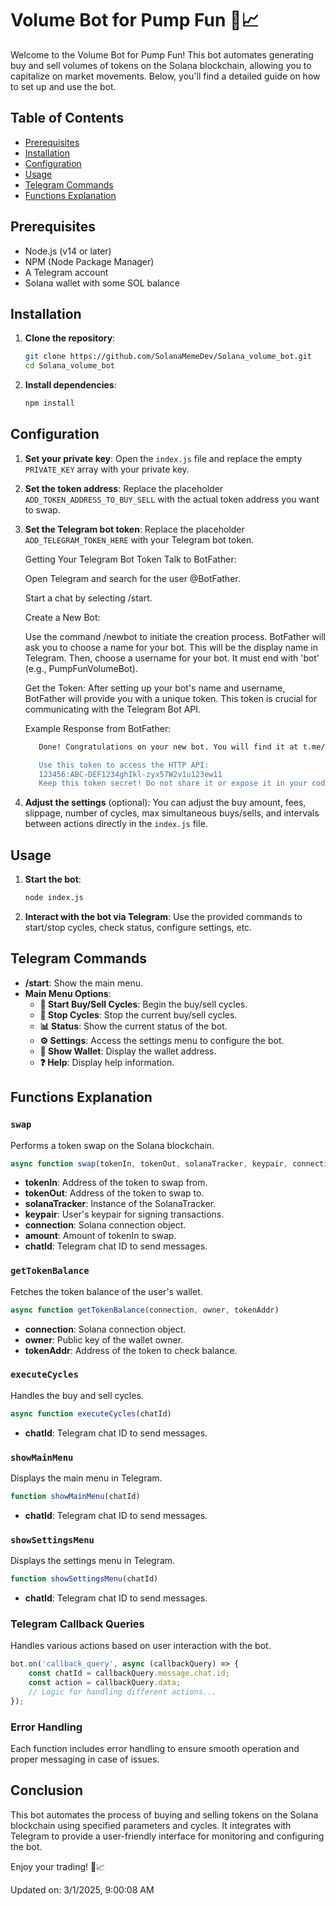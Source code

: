 # Volume Bot for Pump Fun 🚀📈

Welcome to the Volume Bot for Pump Fun! This bot automates generating buy and sell volumes of tokens on the Solana blockchain, allowing you to capitalize on market movements. Below, you'll find a detailed guide on how to set up and use the bot.

## Table of Contents
- [Prerequisites](#prerequisites)
- [Installation](#installation)
- [Configuration](#configuration)
- [Usage](#usage)
- [Telegram Commands](#telegram-commands)
- [Functions Explanation](#functions-explanation)

## Prerequisites
- Node.js (v14 or later)
- NPM (Node Package Manager)
- A Telegram account
- Solana wallet with some SOL balance

## Installation
1. **Clone the repository**:
    ```sh
    git clone https://github.com/SolanaMemeDev/Solana_volume_bot.git
    cd Solana_volume_bot
    ```

2. **Install dependencies**:
    ```sh
    npm install
    ```

## Configuration
1. **Set your private key**:
    Open the `index.js` file and replace the empty `PRIVATE_KEY` array with your private key.

2. **Set the token address**:
    Replace the placeholder `ADD_TOKEN_ADDRESS_TO_BUY_SELL` with the actual token address you want to swap.

3. **Set the Telegram bot token**:
    Replace the placeholder `ADD_TELEGRAM_TOKEN_HERE` with your Telegram bot token.

    Getting Your Telegram Bot Token
    Talk to BotFather:

    Open Telegram and search for the user @BotFather.
    
    Start a chat by selecting /start.
    
    Create a New Bot:
    
    Use the command /newbot to initiate the creation process.
    BotFather will ask you to choose a name for your bot. This will be the display name in Telegram.
    Then, choose a username for your bot. It must end with 'bot' (e.g., PumpFunVolumeBot).
    
    Get the Token:
    After setting up your bot's name and username, BotFather will provide you with a unique token. This token is crucial for communicating with the Telegram Bot API. 
    
    Example Response from BotFather:
     ```sh
        Done! Congratulations on your new bot. You will find it at t.me/YourBotUsername. You can now add a description, about section and profile picture for your bot, see /help for a list of commands. By the way, when you've finished creating your cool bot, ping our Bot Support if you want a better username for it. Just make sure the bot is fully operational before you do this.

        Use this token to access the HTTP API:
        123456:ABC-DEF1234ghIkl-zyx57W2v1u123ew11
        Keep this token secret! Do not share it or expose it in your code repository.
    ```
    

4. **Adjust the settings** (optional):
    You can adjust the buy amount, fees, slippage, number of cycles, max simultaneous buys/sells, and intervals between actions directly in the `index.js` file.

## Usage
1. **Start the bot**:
    ```sh
    node index.js
    ```

2. **Interact with the bot via Telegram**:
    Use the provided commands to start/stop cycles, check status, configure settings, etc.

## Telegram Commands
- **/start**: Show the main menu.
- **Main Menu Options**:
  - **🔄 Start Buy/Sell Cycles**: Begin the buy/sell cycles.
  - **🛑 Stop Cycles**: Stop the current buy/sell cycles.
  - **📊 Status**: Show the current status of the bot.
  - **⚙️ Settings**: Access the settings menu to configure the bot.
  - **📜 Show Wallet**: Display the wallet address.
  - **❓ Help**: Display help information.

## Functions Explanation
### `swap`
Performs a token swap on the Solana blockchain.
```js
async function swap(tokenIn, tokenOut, solanaTracker, keypair, connection, amount, chatId)
```
- **tokenIn**: Address of the token to swap from.
- **tokenOut**: Address of the token to swap to.
- **solanaTracker**: Instance of the SolanaTracker.
- **keypair**: User's keypair for signing transactions.
- **connection**: Solana connection object.
- **amount**: Amount of tokenIn to swap.
- **chatId**: Telegram chat ID to send messages.

### `getTokenBalance`
Fetches the token balance of the user's wallet.
```js
async function getTokenBalance(connection, owner, tokenAddr)
```
- **connection**: Solana connection object.
- **owner**: Public key of the wallet owner.
- **tokenAddr**: Address of the token to check balance.

### `executeCycles`
Handles the buy and sell cycles.
```js
async function executeCycles(chatId)
```
- **chatId**: Telegram chat ID to send messages.

### `showMainMenu`
Displays the main menu in Telegram.
```js
function showMainMenu(chatId)
```
- **chatId**: Telegram chat ID to send messages.

### `showSettingsMenu`
Displays the settings menu in Telegram.
```js
function showSettingsMenu(chatId)
```
- **chatId**: Telegram chat ID to send messages.

### Telegram Callback Queries
Handles various actions based on user interaction with the bot.
```js
bot.on('callback_query', async (callbackQuery) => {
    const chatId = callbackQuery.message.chat.id;
    const action = callbackQuery.data;
    // Logic for handling different actions...
});
```

### Error Handling
Each function includes error handling to ensure smooth operation and proper messaging in case of issues.

## Conclusion
This bot automates the process of buying and selling tokens on the Solana blockchain using specified parameters and cycles. It integrates with Telegram to provide a user-friendly interface for monitoring and configuring the bot.

Enjoy your trading! 🚀📈


Updated on: 3/1/2025, 9:00:08 AM